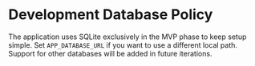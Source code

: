 # Development Database Policy

The application uses SQLite exclusively in the MVP phase to keep setup simple.
Set `APP_DATABASE_URL` if you want to use a different local path. Support for
other databases will be added in future iterations.

